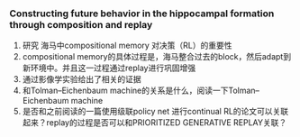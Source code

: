 ### Constructing future behavior in the hippocampal formation through composition and replay
1. 研究 海马中compositional memory 对决策（RL）的重要性
2. compositional memory的具体过程是，海马整合过去的block，然后adapt到新环境中。并且这一过程通过replay进行巩固增强
3. 通过影像学实验给出了相关的证据
4. 和Tolman–Eichenbaum machine的关系是什么，阅读一下Tolman–Eichenbaum machine
5. 是否和之前阅读的一篇使用级联policy net 进行continual RL的论文可以关联起来？replay的过程是否可以和PRIORITIZED GENERATIVE REPLAY关联？